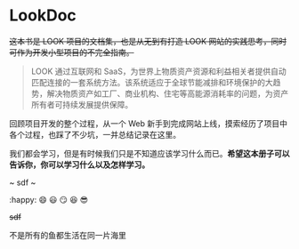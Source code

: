 # LookDoc

~~这本书是 LOOK 项目的文档集，也是从无到有打造 LOOK 网站的实践思考，同时可作为开发小型项目的不完全指南。~~

> LOOK 通过互联网和 SaaS，为世界上物质资产资源和利益相关者提供自动匹配连接的一套系统方法。该系统适应于全球节能减排和环境保护的大趋势，解决物质资产如工厂、商业机构、住宅等高能源消耗率的问题，为资产所有者可持续发展提供保障。



回顾项目开发的整个过程，从一个 Web 新手到完成网站上线，摸索经历了项目中各个过程，也踩了不少坑，一并总结记录在这里。

我们都会学习，但是有时候我们只是不知道应该学习什么而已。**希望这本册子可以告诉你，你可以学习什么以及怎样学习。**

~ sdf ~

:happy: :smile: :smiley: :smirk: :laughing: :sunglasses:

~~sdf~~

不是所有的鱼都生活在同一片海里 